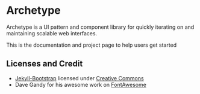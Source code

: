 # Archetype

Archetype is a UI pattern and component library for quickly iterating on and maintaining scalable web interfaces.

This is the documentation and project page to help users get started

## Licenses and Credit

- [Jekyll-Bootstrap](http://jekyllbootstrap.com/) licensed under [Creative Commons](http://creativecommons.org/licenses/by-nc-sa/3.0/)
- Dave Gandy for his awesome work on [FontAwesome](http://fortawesome.github.com/Font-Awesome/)
